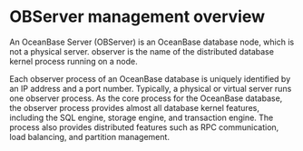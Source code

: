 OBServer management overview 
=================================================

An OceanBase Server (OBServer) is an OceanBase database node, which is not a physical server. observer is the name of the distributed database kernel process running on a node. 

Each observer process of an OceanBase database is uniquely identified by an IP address and a port number. Typically, a physical or virtual server runs one observer process. As the core process for the OceanBase database, the observer process provides almost all database kernel features, including the SQL engine, storage engine, and transaction engine. The process also provides distributed features such as RPC communication, load balancing, and partition management.
